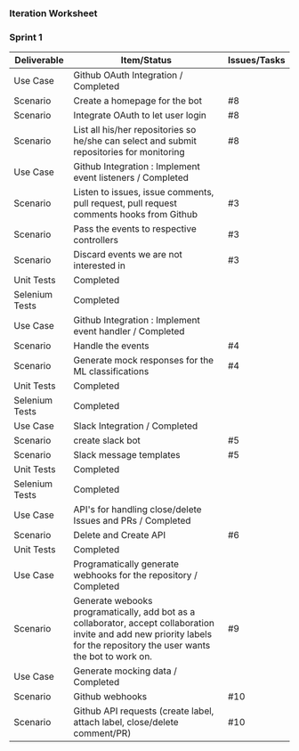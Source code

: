 ### Iteration Worksheet

### Sprint 1

| Deliverable   | Item/Status   |  Issues/Tasks
| ------------- | ------------  |  ------------
| Use Case      | Github OAuth Integration / Completed          | &nbsp;
| Scenario      | Create a homepage for the bot             |  #8
| Scenario      | Integrate OAuth to let user login             |#8  
| Scenario      | List all his/her repositories so he/she can select and submit repositories for monitoring             |#8  
| Use Case      | Github Integration : Implement event listeners / Completed          | &nbsp;
| Scenario      | Listen to issues, issue comments, pull request, pull request comments hooks from Github             |  #3
| Scenario      | Pass the events to respective controllers             |#3  
| Scenario      | Discard events we are not interested in             |#3  
| Unit Tests    | Completed      | 
| Selenium Tests| Completed      | 
| Use Case      | Github Integration : Implement event handler / Completed          | &nbsp;
| Scenario      | Handle the events                   |  #4
| Scenario      | Generate mock responses for the ML classifications             |#4
| Unit Tests    | Completed      | 
| Selenium Tests| Completed      | 
| Use Case      | Slack Integration / Completed        | &nbsp;
| Scenario      | create slack bot                   |  #5
| Scenario      | Slack message templates             |#5
| Unit Tests    | Completed      | 
| Selenium Tests| Completed      | 
| Use Case      | API's for handling close/delete Issues and PRs / Completed         | &nbsp;
| Scenario      | Delete and Create API                   |  #6
| Unit Tests    | Completed      |
| Use Case      | Programatically generate webhooks for the repository / Completed        | &nbsp;
| Scenario      | Generate webooks programatically, add bot as a collaborator, accept collaboration invite and add new priority labels for the repository the user wants the bot to work on.                 |  #9
| Use Case      | Generate mocking data / Completed        | &nbsp;
| Scenario      | Github webhooks                |  #10
| Scenario      | Github API requests (create label, attach label, close/delete comment/PR)                |  #10
